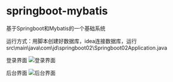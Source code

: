 # springboot-mybatis
基于Springboot和Mybatis的一个基础系统



运行方式：用脚本创建好数据库，idea连接数据库，运行src\main\java\com\jd\springboot02\Springboot02Application.java


登录界面
![登录界面](https://github.com/user-attachments/assets/8f1b89fc-8eb5-4f86-b558-ba2542edcd8c)



后台界面
![后台界面](https://github.com/user-attachments/assets/bd07bade-7726-43bc-a630-783ed550b7e1)

